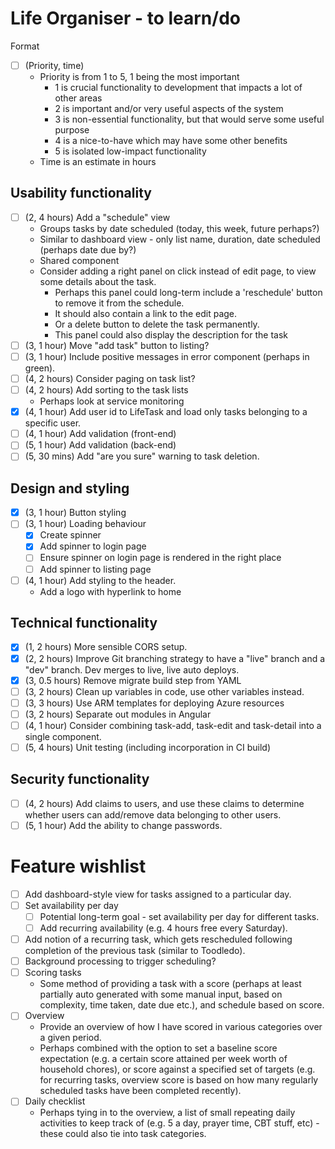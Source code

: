 # Life Organiser - to learn/do

Format 
- [ ] (Priority, time)
	- Priority is from 1 to 5, 1 being the most important
		- 1 is crucial functionality to development that impacts a lot of other areas
		- 2 is important and/or very useful aspects of the system
		- 3 is non-essential functionality, but that would serve some useful purpose
		- 4 is a nice-to-have which may have some other benefits
		- 5 is isolated low-impact functionality
	- Time is an estimate in hours

## Usability functionality

- [ ] (2, 4 hours) Add a "schedule" view
	- Groups tasks by date scheduled (today, this week, future perhaps?)
	- Similar to dashboard view - only list name, duration, date scheduled (perhaps date due by?)
	- Shared component
	- Consider adding a right panel on click instead of edit page, to view some details about the task.
		- Perhaps this panel could long-term include a 'reschedule' button to remove it from the schedule.
		- It should also contain a link to the edit page.
		- Or a delete button to delete the task permanently.
		- This panel could also display the description for the task
- [ ] (3, 1 hour) Move "add task" button to listing?
- [ ] (3, 1 hour) Include positive messages in error component (perhaps in green).
- [ ] (4, 2 hours) Consider paging on task list?
- [ ] (4, 2 hours) Add sorting to the task lists
	- Perhaps look at service monitoring
- [X] (4, 1 hour) Add user id to LifeTask and load only tasks belonging to a specific user.
- [ ] (4, 1 hour) Add validation (front-end)
- [ ] (5, 1 hour) Add validation (back-end)
- [ ] (5, 30 mins) Add "are you sure" warning to task deletion.

## Design and styling

- [X] (3, 1 hour) Button styling
- [ ] (3, 1 hour) Loading behaviour
	- [X] Create spinner
	- [X] Add spinner to login page
	- [ ] Ensure spinner on login page is rendered in the right place
	- [ ] Add spinner to listing page
- [ ] (4, 1 hour) Add styling to the header.
	- Add a logo with hyperlink to home

## Technical functionality

- [X] (1, 2 hours) More sensible CORS setup.
- [X] (2, 2 hours) Improve Git branching strategy to have a "live" branch and a "dev" branch. Dev merges to live, live auto deploys.
- [X] (3, 0.5 hours) Remove migrate build step from YAML
- [ ] (3, 2 hours) Clean up variables in code, use other variables instead.
- [ ] (3, 3 hours) Use ARM templates for deploying Azure resources
- [ ] (3, 2 hours) Separate out modules in Angular
- [ ] (4, 1 hour) Consider combining task-add, task-edit and task-detail into a single component.
- [ ] (5, 4 hours) Unit testing (including incorporation in CI build)

## Security functionality

- [ ] (4, 2 hours) Add claims to users, and use these claims to determine whether users can add/remove data belonging to other users.
- [ ] (5, 1 hour) Add the ability to change passwords.

# Feature wishlist

- [ ] Add dashboard-style view for tasks assigned to a particular day.
- [ ] Set availability per day
	- [ ] Potential long-term goal - set availability per day for different tasks.
	- [ ] Add recurring availability (e.g. 4 hours free every Saturday).
- [ ] Add notion of a recurring task, which gets rescheduled following completion of the previous task (similar to Toodledo).
- [ ] Background processing to trigger scheduling?
- [ ] Scoring tasks
	- Some method of providing a task with a score (perhaps at least partially auto generated with some manual input, based on complexity, time taken, date due etc.), and schedule based on score.
- [ ] Overview
	- Provide an overview of how I have scored in various categories over a given period. 
	- Perhaps combined with the option to set a baseline score expectation (e.g. a certain score attained per week worth of household chores), or score against a specified set of targets (e.g. for recurring tasks, overview score is based on how many regularly scheduled tasks have been completed recently).
- [ ] Daily checklist
	- Perhaps tying in to the overview, a list of small repeating daily activities to keep track of (e.g. 5 a day, prayer time, CBT stuff, etc) - these could also tie into task categories.
